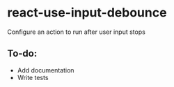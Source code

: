 # react-use-input-debounce

Configure an action to run after user input stops

## To-do:

 - Add documentation
 - Write tests
